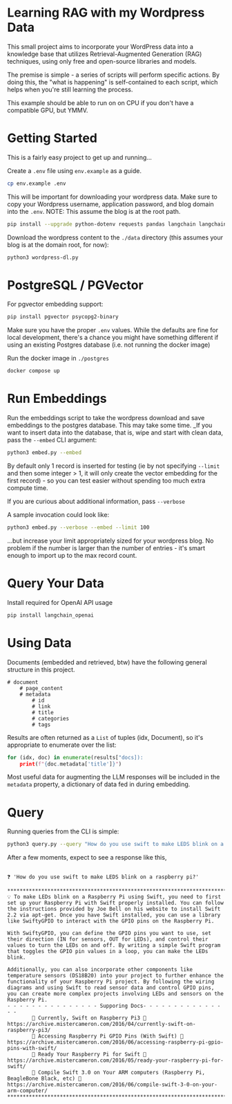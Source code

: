 # Learning RAG with my Wordpress Data

This small project aims to incorporate your WordPress data into a knowledge base that utilizes Retrieval-Augmented Generation (RAG) techniques, using only free and open-source libraries and models.

The premise is simple - a series of scripts will perform specific actions. By doing this, the "what is happening" is self-contained to each script, which helps when you're still learning the process.

This example should be able to run on on CPU if you don't have a compatible GPU, but YMMV.

# Getting Started

This is a fairly easy project to get up and running...

Create a `.env` file using `env.example` as a guide.

```sh
cp env.example .env
```

This will be important for downloading your wordpress data. Make sure to copy your Wordpress username, application password, and blog domain into the `.env`. NOTE: This assume the blog is at the root path.

```sh
pip install --upgrade python-dotenv requests pandas langchain langchain_community html2text sentence_transformers
```

Download the wordpress content to the `./data` directory (this assumes your blog is at the domain root, for now):

```sh
python3 wordpress-dl.py
```

# PostgreSQL / PGVector

For pgvector embedding support:

```sh
pip install pgvector psycopg2-binary
```

Make sure you have the proper `.env` values. While the defaults are fine for local development, there's a chance you might have something different if using an existing Postgres database (i.e. not running the docker image)

Run the docker image in `./postgres`

```sh
docker compose up
```

# Run Embeddings

Run the embeddings script to take the wordpress download and save embeddings to the postgres database. This may take some time. _If you want to insert data into the database, that is, wipe and start with clean data, pass the `--embed` CLI argument:

```sh
python3 embed.py --embed
```

By default only 1 record is inserted for testing (ie by not specifying `--limit` and then some integer > 1, it will only create the vector embedding for the first record) - so you can test easier without spending too much extra compute time.

If you are curious about additional information, pass `--verbose`

A sample invocation could look like:

```sh
python3 embed.py --verbose --embed --limit 100
```

...but increase your limit appropriately sized for your wordpress blog. No problem if the number is larger than the number of entries - it's smart enough to import up to the max record count.

# Query Your Data

Install required for OpenAI API usage

```sh
pip install langchain_openai
```

# Using Data

Documents (embedded and retrieved, btw) have the following general structure in this project.

```
# document
    # page_content
    # metadata
        # id
        # link
        # title
        # categories
        # tags
```

Results are often returned as a `List` of tuples (idx, Document), so it's appropriate to enumerate over the list:

```python
for (idx, doc) in enumerate(results["docs]):
    print(f"{doc.metadata['title']}")
```
Most useful data for augmenting the LLM responses will be included in the `metadata` property, a dictionary of data fed in during embedding.

# Query

Running queries from the CLI is simple:

```sh
python3 query.py --query "How do you use swift to make LEDS blink on a raspberry pi?"
```

After a few moments, expect to see a response like this,

```

❓ 'How do you use swift to make LEDS blink on a raspberry pi?'

********************************************************************************
💡 To make LEDs blink on a Raspberry Pi using Swift, you need to first set up your Raspberry Pi with Swift properly installed. You can follow the instructions provided by Joe Bell on his website to install Swift 2.2 via apt-get. Once you have Swift installed, you can use a library like SwiftyGPIO to interact with the GPIO pins on the Raspberry Pi.

With SwiftyGPIO, you can define the GPIO pins you want to use, set their direction (IN for sensors, OUT for LEDs), and control their values to turn the LEDs on and off. By writing a simple Swift program that toggles the GPIO pin values in a loop, you can make the LEDs blink.

Additionally, you can also incorporate other components like temperature sensors (DS18B20) into your project to further enhance the functionality of your Raspberry Pi project. By following the wiring diagrams and using Swift to read sensor data and control GPIO pins, you can create more complex projects involving LEDs and sensors on the Raspberry Pi.
- - - - - - - - - - - - - - - Supporing Docs- - - - - - - - - - - - - - -
        🥝 Currently, Swift on Raspberry Pi3 🔗 https://archive.mistercameron.com/2016/04/currently-swift-on-raspberry-pi3/
        🥝 Accessing Raspberry Pi GPIO Pins (With Swift) 🔗 https://archive.mistercameron.com/2016/06/accessing-raspberry-pi-gpio-pins-with-swift/
        🥝 Ready Your Raspberry Pi for Swift 🔗 https://archive.mistercameron.com/2016/05/ready-your-raspberry-pi-for-swift/
        🥝 Compile Swift 3.0 on Your ARM computers (Raspberry Pi, BeagleBone Black, etc) 🔗 https://archive.mistercameron.com/2016/06/compile-swift-3-0-on-your-arm-computer/
********************************************************************************
```